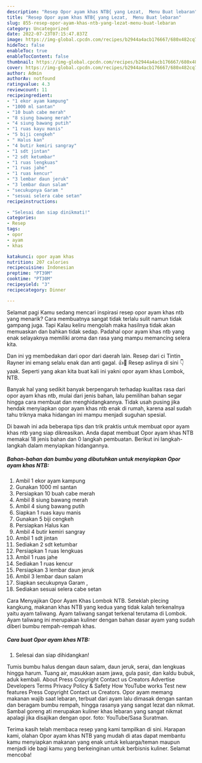 ```yaml
---
description: "Resep Opor ayam khas NTB{ yang Lezat,  Menu Buat lebaran"
title: "Resep Opor ayam khas NTB{ yang Lezat,  Menu Buat lebaran"
slug: 855-resep-opor-ayam-khas-ntb-yang-lezat-menu-buat-lebaran
category: Uncategorized
date: 2022-07-23T07:15:47.837Z
image: https://img-global.cpcdn.com/recipes/b2944a4acb176667/680x482cq70/opor-ayam-khas-ntb-foto-resep-utama.jpg
hideToc: false
enableToc: true
enableTocContent: false
thumbnail: https://img-global.cpcdn.com/recipes/b2944a4acb176667/680x482cq70/opor-ayam-khas-ntb-foto-resep-utama.jpg
cover: https://img-global.cpcdn.com/recipes/b2944a4acb176667/680x482cq70/opor-ayam-khas-ntb-foto-resep-utama.jpg
author: Admin
authorAv: notfound
ratingvalue: 4.3
reviewcount: 11
recipeingredient:
- "1 ekor ayam kampung"
- "1000 ml santan"
- "10 buah cabe merah"
- "8 siung bawang merah"
- "4 siung bawang putih"
- "1 ruas kayu manis"
- "5 biji cengkeh"
- " Halus kan"
- "4 butir kemiri sangray"
- "1 sdt jintan"
- "2 sdt ketumbar"
- "1 ruas lengkuas"
- "1 ruas jahe"
- "1 ruas kencur"
- "3 lembar daun jeruk"
- "3 lembar daun salam"
- "secukupnya Garam "
- "sesuai selera cabe setan"
recipeinstructions:

- "Selesai dan siap dinikmati!"
categories:
- Resep
tags:
- opor
- ayam
- khas

katakunci: opor ayam khas 
nutrition: 207 calories
recipecuisine: Indonesian
preptime: "PT39M"
cooktime: "PT30M"
recipeyield: "3"
recipecategory: Dinner

---
```



Selamat pagi Kamu sedang mencari inspirasi resep opor ayam khas ntb yang menarik? Cara membuatnya sangat tidak terlalu sulit namun tidak gampang juga. Tapi Kalau keliru mengolah maka hasilnya tidak akan memuaskan dan bahkan tidak sedap. Padahal opor ayam khas ntb yang enak selayaknya memiliki aroma dan rasa yang mampu memancing selera kita.


Dan ini yg membedakan dari opor dari daerah lain. Resep dari ci Tintin Rayner ini emang selalu enak dan anti gagal. 👍🥰 Resep aslinya di sini 👇 yaak. Seperti yang akan kita buat kali ini yakni opor ayam khas Lombok, NTB.

Banyak hal yang sedikit banyak berpengaruh terhadap kualitas rasa dari opor ayam khas ntb, mulai dari jenis bahan, lalu pemilihan bahan segar hingga cara membuat dan menghidangkannya. Tidak usah pusing jika hendak menyiapkan opor ayam khas ntb enak di rumah, karena asal sudah tahu triknya maka hidangan ini mampu menjadi suguhan spesial.


Di bawah ini ada beberapa tips dan trik praktis untuk membuat opor ayam khas ntb yang siap dikreasikan. Anda dapat membuat Opor ayam khas NTB memakai 18 jenis bahan dan 0 langkah pembuatan. Berikut ini langkah-langkah dalam menyiapkan hidangannya.

<!--inarticleads1-->

##### Bahan-bahan dan bumbu yang dibutuhkan untuk menyiapkan Opor ayam khas NTB:

1. Ambil 1 ekor ayam kampung
1. Gunakan 1000 ml santan
1. Persiapkan 10 buah cabe merah
1. Ambil 8 siung bawang merah
1. Ambil 4 siung bawang putih
1. Siapkan 1 ruas kayu manis
1. Gunakan 5 biji cengkeh
1. Persiapkan  Halus kan
1. Ambil 4 butir kemiri sangray
1. Ambil 1 sdt jintan
1. Sediakan 2 sdt ketumbar
1. Persiapkan 1 ruas lengkuas
1. Ambil 1 ruas jahe
1. Sediakan 1 ruas kencur
1. Persiapkan 3 lembar daun jeruk
1. Ambil 3 lembar daun salam
1. Siapkan secukupnya Garam ,
1. Sediakan sesuai selera cabe setan


Cara Menyajikan Opor Ayam Khas Lombok NTB. Seteklah plecing kangkung, makanan khas NTB yang kedua yang tidak kalah terkenalnya yaitu ayam taliwang. Ayam taliwang sangat terkenal terutama di Lombok. Ayam taliwang ini merupakan kuliner dengan bahan dasar ayam yang sudah diberi bumbu rempah-rempah khas. 

<!--inarticleads2-->

##### Cara buat Opor ayam khas NTB:


1. Selesai dan siap dihidangkan!

Tumis bumbu halus dengan daun salam, daun jeruk, serai, dan lengkuas hingga harum. Tuang air, masukkan asam jawa, gula pasir, dan kaldu bubuk, aduk kembali. About Press Copyright Contact us Creators Advertise Developers Terms Privacy Policy &amp; Safety How YouTube works Test new features Press Copyright Contact us Creators. Opor ayam memang makanan wajib saat lebaran, terbuat dari ayam lalu dimasak dengan santan dan beragam bumbu rempah, hingga rasanya yang sangat lezat dan nikmat. Sambal goreng ati merupakan kuliner khas lebaran yang sangat nikmat apalagi jika disajikan dengan opor. foto: YouTube/Sasa Suratman. 

Terima kasih telah membaca resep yang kami tampilkan di sini. Harapan kami, olahan Opor ayam khas NTB yang mudah di atas dapat membantu kamu menyiapkan makanan yang enak untuk keluarga/teman maupun menjadi ide bagi kamu yang berkeinginan untuk berbisnis kuliner. Selamat mencoba!
